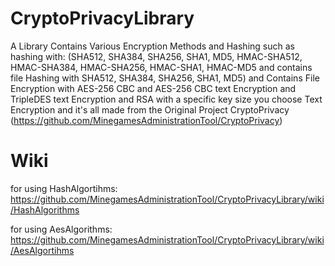 # CryptoPrivacyLibrary

A Library Contains Various Encryption Methods and Hashing such as hashing with: (SHA512, SHA384, SHA256, SHA1, MD5, HMAC-SHA512, HMAC-SHA384, HMAC-SHA256, HMAC-SHA1, HMAC-MD5 and contains file Hashing with SHA512, SHA384, SHA256, SHA1, MD5)
and Contains File Encryption with AES-256 CBC and AES-256 CBC text Encryption and TripleDES text Encryption and RSA with a specific key size you choose Text Encryption and it's all made from the Original Project CryptoPrivacy (https://github.com/MinegamesAdministrationTool/CryptoPrivacy)

# Wiki

for using HashAlgortihms: https://github.com/MinegamesAdministrationTool/CryptoPrivacyLibrary/wiki/HashAlgorithms

for using AesAlgorithms: https://github.com/MinegamesAdministrationTool/CryptoPrivacyLibrary/wiki/AesAlgortihms
